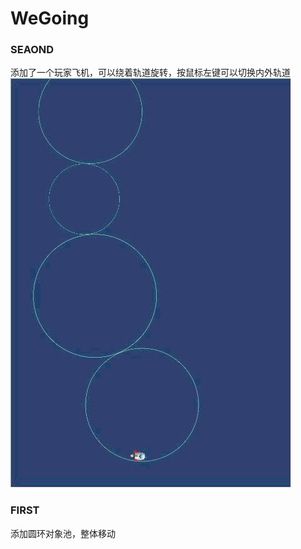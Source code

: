 # WeGoing
### SEAOND
添加了一个玩家飞机，可以绕着轨道旋转，按鼠标左键可以切换内外轨道
![image](https://github.com/fzzx20080212/WeGoing/blob/master/Gifs/aaa.gif)   

### FIRST
添加圆环对象池，整体移动
